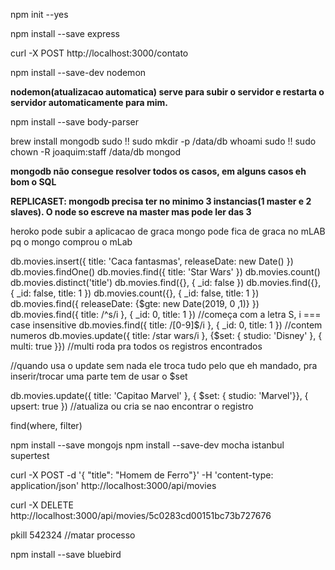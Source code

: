 npm init --yes

npm install --save express

curl -X POST http://localhost:3000/contato

npm install --save-dev nodemon

**nodemon(atualizacao automatica) serve para subir o servidor e restarta o servidor automaticamente para mim.**

<!--  Lógica até agora
1) app -> router -> controller diferente para cada rota 

2) app -> router -> MovieController -> RepositoryController (mock)
-->

npm install --save body-parser

brew install mongodb
sudo !!
sudo mkdir -p /data/db
whoami
sudo !!
sudo chown -R joaquim:staff /data/db
mongod

**mongodb não consegue resolver todos os casos, em alguns casos eh bom o SQL**

**REPLICASET: mongodb precisa ter no minimo 3 instancias(1 master e 2 slaves). O node so escreve na master mas pode ler das 3**

heroko pode subir a aplicacao de graca
mongo pode fica de graca no mLAB pq o mongo comprou o mLab

db.movies.insert({ title: 'Caca fantasmas', releaseDate: new Date() })
db.movies.findOne()
db.movies.find({ title: 'Star Wars' })
db.movies.count()
db.movies.distinct('title')
db.movies.find({}, { _id: false })
db.movies.find({}, { _id: false, title: 1 })
db.movies.count({}, { _id: false, title: 1 })
db.movies.find({ releaseDate: {$gte: new Date(2019, 0 ,1)} })
db.movies.find({ title: /^s/i }, { _id: 0, title: 1 }) //começa com a letra S, i === case insensitive
db.movies.find({ title: /[0-9]$/i }, { _id: 0, title: 1 }) //contem numeros
db.movies.update({ title: /star wars/i }, {$set: { studio: 'Disney' }, { multi: true }}) //multi roda pra todos os registros encontrados

//quando usa o update sem nada ele troca tudo pelo que eh mandado, pra inserir/trocar uma parte tem de usar o $set

db.movies.update({ title: 'Capitao Marvel' }, { $set: { studio: 'Marvel'}}, { upsert: true }) //atualiza ou cria se nao encontrar o registro

find(where, filter)

npm install --save mongojs
npm install --save-dev mocha istanbul supertest

curl -X POST -d '{ "title": "Homem de Ferro"}' -H 'content-type: application/json' http://localhost:3000/api/movies

curl -X DELETE http://localhost:3000/api/movies/5c0283cd00151bc73b727676

pkill 542324 //matar processo

npm install --save bluebird